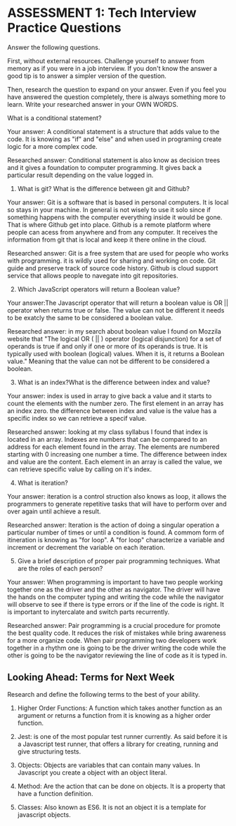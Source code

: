# ASSESSMENT 1: Tech Interview Practice Questions
Answer the following questions.

First, without external resources. Challenge yourself to answer from memory as if you were in a job interview. If you don't know the answer a good tip is to answer a simpler version of the question.

Then, research the question to expand on your answer. Even if you feel you have answered the question completely, there is always something more to learn. Write your researched answer in your OWN WORDS.

 What is a conditional statement?

  Your answer: A conditional statement is a structure that adds value to the code. It is knowing as "if" and "else" and when used in programing create logic for a more complex code. 

  Researched answer: Conditional statement is also know as decision trees and it gives a foundation to computer programming. It gives back a particular result depending on the value logged in. 



1. What is git? What is the difference between git and Github?

  Your answer: Git is a software that is based in personal computers. It is local so stays in your machine. In general is not wisely to use it solo since if something happens with the computer everything inside it would be gone. That is where Github get into place. Github is a remote platform where people can acess from anywhere and from any computer. It receives the information from git that is local and keep it there online in the cloud. 
 
  Researched answer: 
 Git is a free system that are used for people who works with programming. it is wildly used for sharing and working on code. Git guide and preserve track of source code history. Github is cloud support service that allows people to navegate into git repositories. 


2. Which JavaScript operators will return a Boolean value?

  Your answer:The Javascript operator that will return a boolean value is OR || operator when returns true or false. The value can not be different it needs to be exatcly the same to be considered a boolean value.

  Researched answer: in my search about boolean value I found on Mozzila website that "The logical OR ( || ) operator (logical disjunction) for a set of operands is true if and only if one or more of its operands is true. It is typically used with boolean (logical) values. When it is, it returns a Boolean value." Meaning that the value can not be different to be considered a boolean.



3. What is an index?What is the difference between index and value?

  Your answer: index is used in array to give back a value and it starts to count the elements with the number zero. The first element in an array has an index zero. the difference between index and value is the value has a specific index so we can retrieve a specif value.


  Researched answer: looking at my class syllabus I found that index is located in an array. Indexes are numbers that can be compared to an address for each element found in the array. The elements are numbered starting with 0 increasing one number a time. The difference between index and value are the content. Each element in an array is called the value, we can retrieve specific value by calling on it's index. 



4. What is iteration?

  Your answer: iteration is a control struction also knows as loop, it allows the programmers to generate repetitive tasks that will have to perform over and over again until achieve a result. 

  Researched answer: Iteration is the action of doing a singular operation a particular number of times or until a condition is found. A commom form of itineration is knowing as "for loop". A "for loop" characterize a variable and increment or decrement the variable on each iteration. 



5. Give a brief description of proper pair programming techniques. What are the roles of each person?

  Your answer: When programming is important to have two people working together one as the driver and the other as navigator. The driver will have the hands on the computer typing and writing the code while the navigator will observe to see if there is type errors or if the line of the code is right. It is important to inytercalate and switch parts recurrently. 

  Researched answer: Pair programming is a crucial procedure for promote the best quality code. It reduces the risk of mistakes while bring awareness for a more organize code. When pair programming two developers work together in a rhythm one is going to be the driver writing the code while the other is going to be the navigator reviewing the line of code as it is typed in. 



## Looking Ahead: Terms for Next Week

Research and define the following terms to the best of your ability.

1. Higher Order Functions: A function which takes another function as an argument or returns a function from it is knowing as a higher order function. 

2. Jest: is one of the most popular test runner currently. As said before it is a Javascript test runner, that offers a library for creating, running and give structuring tests. 

3. Objects: Objects are variables that can contain many values. In Javascript you create a object with an object literal. 

4. Method:  Are the action that can be done on objects. It is a property that have a function definition. 

5. Classes: Also known as ES6. It is not an object it is a template for javascript objects.
